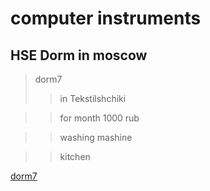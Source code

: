 # computer instruments
## HSE Dorm in moscow

> dorm7
>> in Tekstilshchiki

>> for month 1000 rub

>> washing mashine

>> kitchen

[dorm7](https://www.hse.ru/dormitory/saratov/)


